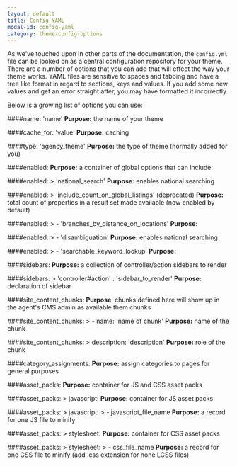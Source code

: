 ```yaml
---
layout: default
title: Config YAML
modal-id: config-yaml
category: theme-config-options
---
```

As we've touched upon in other parts of the documentation, the ``config.yml`` file can be looked on as a central configuration repository for your theme. There are a number of options that you can add that will effect the way your theme works. YAML files are sensitive to spaces and tabbing and have a tree like format in regard to sections, keys and values. If you add some new values and get an error straight after, you may have formatted it incorrectly.

Below is a growing list of options you can use:

####name: 'name'
**Purpose:** the name of your theme

####cache_for: 'value'
**Purpose:** caching

####type: 'agency_theme'
**Purpose:** the type of theme (normally added for you)

####enabled:
**Purpose:** a container of global options that can include:

####enabled: > 'national_search'
**Purpose:** enables national searching

####enabled: > 'include_count_on_global_listings' (deprecated)
**Purpose:** total count of properties in a result set made available (now enabled by default)

####enabled: > - 'branches_by_distance_on_locations'
**Purpose:**

####enabled: > - 'disambiguation'
**Purpose:** enables national searching

####enabled: > - 'searchable_keyword_lookup'
**Purpose:**

####sidebars:
**Purpose:** a collection of controller/action sidebars to render

####sidebars: > 'controller#action' : 'sidebar_to_render'
**Purpose:** declaration of sidebar

####site_content_chunks:
**Purpose**: chunks defined here will show up in the agent's CMS admin as available them chunks

####site_content_chunks: > - name: 'name of chunk'
**Purpose:** name of the chunk

####site_content_chunks: > description: 'description'
**Purpose:**  role of the chunk

####category_assignments:
**Purpose:**  assign categories to pages for general purposes

####asset_packs:
**Purpose:**  container for JS and CSS asset packs

####asset_packs: > javascript:
**Purpose:**  container for JS asset packs

####asset_packs: > javascript: > - javascript_file_name
**Purpose:**  a record for one JS file to minify

####asset_packs: > stylesheet:
**Purpose:**  container for CSS asset packs

####asset_packs: > stylesheet: > - css_file_name
**Purpose:**  a record for one CSS file to minify (add .css extension for none LCSS files)
